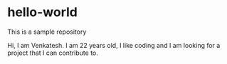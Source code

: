 # hello-world
This is a sample repository

Hi,
I am Venkatesh. I am 22 years old, I like coding and I am looking for a project that I can contribute to.
